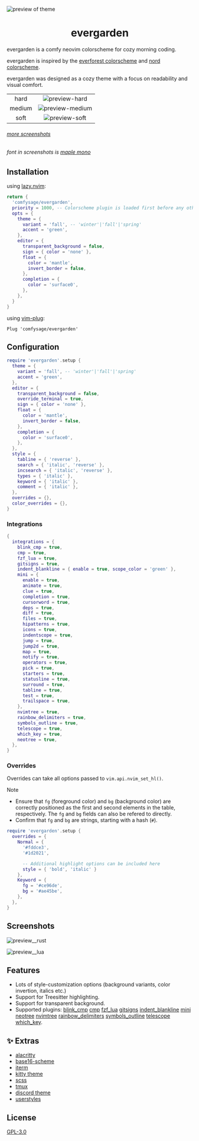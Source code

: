 ![preview of theme](./images/preview.webp)

<h1 align="center">
    evergarden
</h1>

evergarden is a comfy neovim colorscheme for cozy morning coding.

evergarden is inspired by the [everforest colorscheme](https://github.com/sainnhe/everforest) and [nord colorscheme](https://github.com/nordtheme/nord).

evergarden was designed as a cozy theme with a focus on readability and visual comfort.

|        |                                                     |
| :----: | :-------------------------------------------------: |
| hard   | ![preview-hard](./images/hard.png)           |
| medium | ![preview-medium](./images/medium.png)       |
| soft   | ![preview-soft](./images/soft.png)           |

###### [more screenshots](#screenshots)

###### font in screenshots is [maple mono](https://github.com/subframe7536/maple-font)

## Installation

using [lazy.nvim](https://github.com/folke/lazy.nvim):

```lua
return {
  'comfysage/evergarden',
  priority = 1000, -- Colorscheme plugin is loaded first before any other plugins
  opts = {
    theme = {
      variant = 'fall', -- 'winter'|'fall'|'spring'
      accent = 'green',
    },
    editor = {
      transparent_background = false,
      sign = { color = 'none' },
      float = {
        color = 'mantle',
        invert_border = false,
      },
      completion = {
        color = 'surface0',
      },
    },
  }
}
```

using [vim-plug](https://github.com/junegunn/vim-plug):

```Vim
Plug 'comfysage/evergarden'
```

## Configuration

```lua
require 'evergarden'.setup {
  theme = {
    variant = 'fall', -- 'winter'|'fall'|'spring'
    accent = 'green',
  },
  editor = {
    transparent_background = false,
    override_terminal = true,
    sign = { color = 'none' },
    float = {
      color = 'mantle',
      invert_border = false,
    },
    completion = {
      color = 'surface0',
    },
  },
  style = {
    tabline = { 'reverse' },
    search = { 'italic', 'reverse' },
    incsearch = { 'italic', 'reverse' },
    types = { 'italic' },
    keyword = { 'italic' },
    comment = { 'italic' },
  },
  overrides = {},
  color_overrides = {},
}
```

### Integrations

```lua
{
  integrations = {
    blink_cmp = true,
    cmp = true,
    fzf_lua = true,
    gitsigns = true,
    indent_blankline = { enable = true, scope_color = 'green' },
    mini = {
      enable = true,
      animate = true,
      clue = true,
      completion = true,
      cursorword = true,
      deps = true,
      diff = true,
      files = true,
      hipatterns = true,
      icons = true,
      indentscope = true,
      jump = true,
      jump2d = true,
      map = true,
      notify = true,
      operators = true,
      pick = true,
      starters = true,
      statusline = true,
      surround = true,
      tabline = true,
      test = true,
      trailspace = true,
    },
    nvimtree = true,
    rainbow_delimiters = true,
    symbols_outline = true,
    telescope = true,
    which_key = true,
    neotree = true,
  },
}
```

### Overrides

Overrides can take all options passed to `vim.api.nvim_set_hl()`.

> [!note]
>
> - Ensure that `fg` (foreground color) and `bg` (background color) are correctly positioned as the first and second elements in the table, respectively. The `fg` and `bg` fields can also be refered to directly.
> - Confirm that `fg` and `bg` are strings, starting with a hash (`#`).

```lua
require 'evergarden'.setup {
  overrides = {
    Normal = {
      '#fddce3',
      '#1d2021',

      -- Additional highlight options can be included here
      style = { 'bold', 'italic' }
    },
    Keyword = {
      fg = '#ce96de',
      bg = '#ae45be',
    },
  },
}
```

## Screenshots

![preview__rust](./images/asset.rust.png)

![preview__lua](./images/asset.lua.png)

## Features

- Lots of style-customization options (background variants, color invertion, italics etc.)
- Support for Treesitter highlighting.
- Support for transparent background.
- Supported plugins: [blink_cmp][] [cmp][] [fzf_lua][] [gitsigns][] [indent_blankline][] [mini][] [neotree][] [nvimtree][] [rainbow_delimiters][] [symbols_outline][] [telescope][] [which_key][].

[blink_cmp]: https://github.com/Saghen/blink.cmp
[cmp]: https://github.com/hrsh7th/nvim-cmp
[fzf_lua]: https://github.com/ibhagwan/fzf-lua
[gitsigns]: https://github.com/lewis6991/gitsigns.nvim
[indent_blankline]: https://github.com/lukas-reineke/indent-blankline.nvim
[mini]: https://github.com/echasnovski/mini.nvim
[neotree]: https://github.com/nvim-neo-tree/neo-tree.nvim
[nvimtree]: https://github.com/nvim-tree/nvim-tree.lua
[rainbow_delimiters]: https://github.com/hiphish/rainbow-delimiters.nvim
[symbols_outline]: https://github.com/simrat39/symbols-outline.nvim
[telescope]: https://github.com/nvim-telescope/telescope.nvim
[which_key]: https://github.com/folke/which-key.nvim

## :sparkles: Extras

- [alacritty](https://github.com/everviolet/ports/tree/main/ports/alacritty)
- [base16-scheme](https://github.com/everviolet/ports/tree/main/ports/base16)
- [iterm](https://github.com/everviolet/ports/tree/main/ports/iterm)
- [kitty theme](https://github.com/everviolet/ports/tree/main/ports/kitty)
- [scss](https://github.com/everviolet/ports/tree/main/ports/scss/evergarden.scss)
- [tmux](https://github.com/everviolet/ports/tree/main/ports/tmux)
- [discord theme](https://github.com/comfysage/evg-discord)
- [userstyles](https://github.com/comfysage/userstyles)

## License

[GPL-3.0](https://www.gnu.org/licenses/gpl-3.0.en.html)
